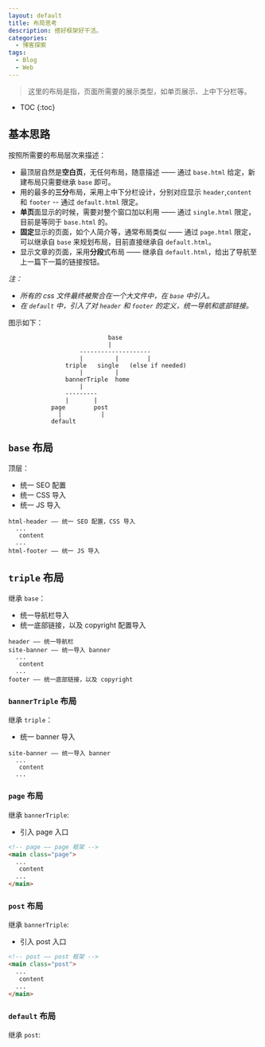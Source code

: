 ```yaml
---
layout: default
title: 布局思考
description: 搭好框架好干活。
categories: 
  - 博客探索
tags: 
  - Blog
  - Web
---
```


> 这里的布局是指，页面所需要的展示类型，如单页展示、上中下分栏等。

<!-- more -->
* TOC
{:toc}

## 基本思路

按照所需要的布局层次来描述：

* 最顶层自然是**空白页**，无任何布局，随意描述 —— 通过 `base.html` 给定，新建布局只需要继承 `base` 即可。
* 用的最多的**三分**布局，采用上中下分栏设计，分别对应显示 `header`,`content` 和 `footer` -- 通过 `default.html` 限定。
* **单页**面显示的时候，需要对整个窗口加以利用 —— 通过 `single.html` 限定，目前是等同于 `base.html` 的。
* **固定**显示的页面，如个人简介等，通常布局类似 —— 通过 `page.html` 限定，可以继承自 `base` 来规划布局，目前直接继承自 `default.html`。
* 显示文章的页面，采用**分段**式布局 —— 继承自 `default.html`，给出了导航至上一篇下一篇的链接按钮。

*注：*

* *所有的 css 文件最终被聚合在一个大文件中，在 `base` 中引入。*
* *在 `default` 中，引入了对 `header` 和 `footer` 的定义，统一导航和底部链接。*

图示如下：

```shell
                            base
                            |
                    --------------------
                    |         |        |
                triple   single   (else if needed)
                    |         |
                bannerTriple  home
                    |
                ---------
                |       |
            page        post  
              |           |
            default
```

## `base` 布局

顶层：

* 统一 SEO 配置
* 统一 CSS 导入
* 统一 JS 导入

```shell
html-header —— 统一 SEO 配置，CSS 导入
  ...
   content 
  ...
html-footer —— 统一 JS 导入

```

## `triple` 布局

继承 `base`：

* 统一导航栏导入
* 统一底部链接，以及 copyright 配置导入

```shell
header —— 统一导航栏
site-banner —— 统一导入 banner
  ...
   content 
  ...
footer —— 统一底部链接，以及 copyright
```

### `bannerTriple` 布局

继承 `triple`：

* 统一 banner 导入

```shell
site-banner —— 统一导入 banner
  ...
   content 
  ...
```

### `page` 布局

继承 `bannerTriple`:

* 引入 page 入口

```html
<!-- page —— page 框架 -->
<main class="page">
  ...
   content 
  ...
</main>

```

### `post` 布局

继承 `bannerTriple`:

* 引入 post 入口

```html
<!-- post —— post 框架 -->
<main class="post">
  ...
   content 
  ...
</main>
```

### `default` 布局

继承 `post`:
